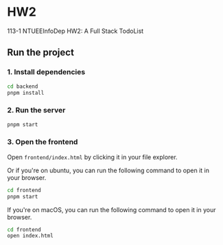 # HW2
113-1 NTUEEInfoDep HW2: A Full Stack TodoList

## Run the project

### 1. Install dependencies

```bash
cd backend
pnpm install
```

### 2. Run the server

```bash
pnpm start
```

### 3. Open the frontend

Open `frontend/index.html` by clicking it in your file explorer.

Or if you're on ubuntu, you can run the following command to open it in your browser.

```bash
cd frontend
pnpm start
```

If you're on macOS, you can run the following command to open it in your browser.

```bash
cd frontend
open index.html
```